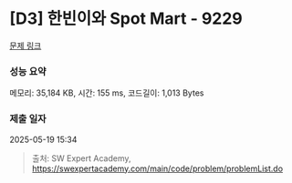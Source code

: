 # [D3] 한빈이와 Spot Mart - 9229 

[문제 링크](https://swexpertacademy.com/main/code/problem/problemDetail.do?contestProbId=AW8Wj7cqbY0DFAXN) 

### 성능 요약

메모리: 35,184 KB, 시간: 155 ms, 코드길이: 1,013 Bytes

### 제출 일자

2025-05-19 15:34



> 출처: SW Expert Academy, https://swexpertacademy.com/main/code/problem/problemList.do